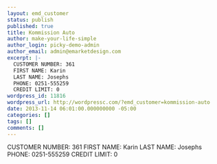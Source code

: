 ```yaml
---
layout: emd_customer
status: publish
published: true
title: Kommission Auto
author: make-your-life-simple
author_login: picky-demo-admin
author_email: admin@emarketdesign.com
excerpt: |-
  CUSTOMER NUMBER: 361
  FIRST NAME: Karin
  LAST NAME: Josephs
  PHONE: 0251-555259
  CREDIT LIMIT: 0
wordpress_id: 11816
wordpress_url: http://wordpressc.com/?emd_customer=kommission-auto
date: 2013-11-14 06:01:00.000000000 -05:00
categories: []
tags: []
comments: []
---
```

CUSTOMER NUMBER: 361
FIRST NAME: Karin
LAST NAME: Josephs
PHONE: 0251-555259
CREDIT LIMIT: 0
